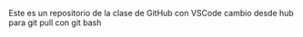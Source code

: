 Este es un repositorio de la clase de GitHub con VSCode
cambio desde hub para git pull con git bash
